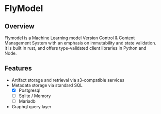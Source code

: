 # FlyModel

## Overview

Flymodel is a Machine Learning model Version Control & Content Management System with an emphasis on immutability and state validation. It is built in rust, and offers type-validated client libraries in Python and Node.

## Features

- Artifact storage and retrieval via s3-compatible services
- Metadata storage via standard SQL
  - [x] Postgresql
  - [ ] Sqlite / Memory
  - [ ] Mariadb
- Graphql query layer
